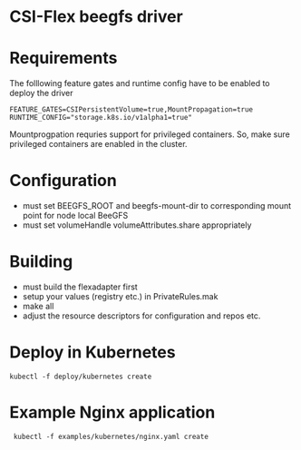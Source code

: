 # CSI-Flex beegfs driver

# Requirements

The folllowing feature gates and runtime config have to be enabled to deploy the driver

```
FEATURE_GATES=CSIPersistentVolume=true,MountPropagation=true
RUNTIME_CONFIG="storage.k8s.io/v1alpha1=true"
```

Mountprogpation requries support for privileged containers. So, make sure privileged containers are enabled in the cluster.

# Configuration

* must set BEEGFS_ROOT and beegfs-mount-dir to corresponding mount point for node local BeeGFS
* must set volumeHandle volumeAttributes.share appropriately

# Building

* must build the flexadapter first
* setup your values (registry etc.) in PrivateRules.mak
* make all
* adjust the resource descriptors for configuration and repos etc.

# Deploy in Kubernetes

```kubectl -f deploy/kubernetes create```

# Example Nginx application

``` kubectl -f examples/kubernetes/nginx.yaml create```
